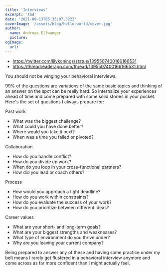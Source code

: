 ```yaml
---
title: 'Interviews'
excerpt: 'tbd'
date: '2021-09-13T05:35:07.322Z'
coverImage: '/assets/blog/hello-world/cover.jpg'
author:
  name: Andreas Ellwanger
  picture:
ogImage:
  url:
---
```


- https://twitter.com/lilykonings/status/1395507400166166531
- https://threadreaderapp.com/thread/1395507400166166531.html

You should not be winging your behavioral interviews.

99% of the questions are variations of the same basic topics and thinking of an answer on the spot can be really hard. So internalize your experiences ahead of time and come prepared with some solid stories in your pocket.
Here's the set of questions I always prepare for:

Past work
- What was the biggest challenge?
- What could you have done better?
- Where would you take it next?
- When was a time you failed or pivoted?

Collaboration
- How do you handle conflict?
- How do you divide up work?
- When do you loop in your cross-functional partners?
- How did you lead or coach others?

Process
- How would you approach a tight deadline?
- How do you work within constraints?
- How do you evaluate the success of your work?
- How do you prioritize between different ideas?

Career values
- What are your short- and long-term goals?
- What are your biggest strengths and weaknesses?
- What type of environment do you thrive under?
- Why are you leaving your current company?

Being prepared to answer any of these and having some practice under my belt means I rarely get flustered in a behavioral interview anymore and come across as far more confident than I might actually feel.
